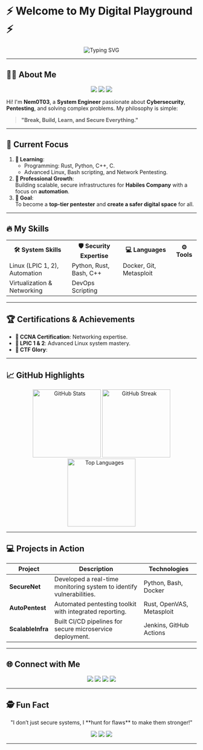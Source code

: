 # ⚡ Welcome to My Digital Playground ⚡  

<div align="center">  
  <img src="https://readme-typing-svg.demolab.com?font=Fira+Code&size=28&duration=4000&pause=500&color=F75C7E&center=true&vCenter=true&width=1000&lines=System+Engineer+%7C+Pentester+%7C+CTF+Addict;Breaking%2C+Building%2C+and+Securing+Everything!" alt="Typing SVG" />  
</div>  

---

## 🧑‍💻 About Me  

<p align="center">  
  <img src="https://img.shields.io/badge/-Cybersecurity%20Enthusiast-black?style=for-the-badge&logo=hackthebox&logoColor=white" />  
  <img src="https://img.shields.io/badge/-Pentester-red?style=for-the-badge&logo=burpsuite&logoColor=white" />  
  <img src="https://img.shields.io/badge/-System%20Engineer-blue?style=for-the-badge&logo=linux&logoColor=white" />  
</p>  

Hi! I'm **Nem0T03**, a **System Engineer** passionate about **Cybersecurity**, **Pentesting**, and solving complex problems. My philosophy is simple:  
> **"Break, Build, Learn, and Secure Everything."**  

---

## 🚀 Current Focus  

1. **🌱 Learning**:  
   - Programming: Rust, Python, C++, C.  
   - Advanced Linux, Bash scripting, and Network Pentesting.  
2. **🏢 Professional Growth**:  
   Building scalable, secure infrastructures for **Habiles Company** with a focus on **automation**.  
3. **🎯 Goal**:  
   To become a **top-tier pentester** and **create a safer digital space** for all.  

---

## 🔥 My Skills  

<div align="center">  
  <table>  
    <tr>  
      <th>🛠️ System Skills</th>  
      <th>🛡️ Security Expertise</th>  
      <th>💻 Languages</th>  
      <th>⚙️ Tools</th>  
    </tr>  
    <tr>  
      <td>Linux (LPIC 1, 2), Automation</td>  
      <td>Python, Rust, Bash, C++</td>  
      <td>Docker, Git, Metasploit</td>  
    </tr>  
    <tr>  
      <td>Virtualization & Networking</td>  
      <td>DevOps Scripting</td>  
    </tr>  
  </table>  
</div>  

---

## 🏆 Certifications & Achievements  

- **💼 CCNA Certification**: Networking expertise.  
- **🐧 LPIC 1 & 2**: Advanced Linux system mastery.  
- **🏅 CTF Glory**:  

---

## 📈 GitHub Highlights  

<div align="center">  
  <img src="https://github-readme-stats.vercel.app/api?username=Nem0T03&show_icons=true&theme=dark&count_private=true" alt="GitHub Stats" height="180px" />  
  <img src="https://github-readme-streak-stats.herokuapp.com/?user=Nem0T03&theme=dark" alt="GitHub Streak" height="180px" />  
</div>  

<div align="center">  
  <img src="https://github-readme-stats.vercel.app/api/top-langs/?username=Nem0T03&layout=compact&theme=dark" alt="Top Languages" height="180px" />  
</div>  

---

## 💻 Projects in Action  

| **Project**       | **Description**                                                                 | **Technologies**          |  
|--------------------|-------------------------------------------------------------------------------|---------------------------|  
| **SecureNet**      | Developed a real-time monitoring system to identify vulnerabilities.          | Python, Bash, Docker      |  
| **AutoPentest**    | Automated pentesting toolkit with integrated reporting.                      | Rust, OpenVAS, Metasploit |  
| **ScalableInfra**  | Built CI/CD pipelines for secure microservice deployment.                    | Jenkins, GitHub Actions   |  

---

## 🌐 Connect with Me  

<p align="center">  
  <a href="https://www.linkedin.com/in/nguy%E1%BB%85n-kim-b%C3%ACnh" target="_blank"><img src="https://img.shields.io/badge/-LinkedIn-blue?style=for-the-badge&logo=linkedin&logoColor=white" /></a>  
  <a href="https://github.com/Nem0T03" target="_blank"><img src="https://img.shields.io/badge/-GitHub-black?style=for-the-badge&logo=github&logoColor=white" /></a>  
  <a href="https://tryhackme.com/p/Nem0T03" target="_blank"><img src="https://img.shields.io/badge/-TryHackMe-darkgreen?style=for-the-badge&logo=tryhackme&logoColor=white" /></a>  
  <a href="mailto:nem0t03@example.com"><img src="https://img.shields.io/badge/-Email-red?style=for-the-badge&logo=gmail&logoColor=white" /></a>  
</p>  

---

## 🕵️ Fun Fact  

<p align="center">  
  "I don’t just secure systems, I **hunt for flaws** to make them stronger!"  
</p>  

<div align="center">  
  <img src="https://forthebadge.com/images/badges/built-with-love.svg" />  
  <img src="https://forthebadge.com/images/badges/made-with-python.svg" />  
  <img src="https://forthebadge.com/images/badges/powered-by-coffee.svg" />  
</div>  

---
